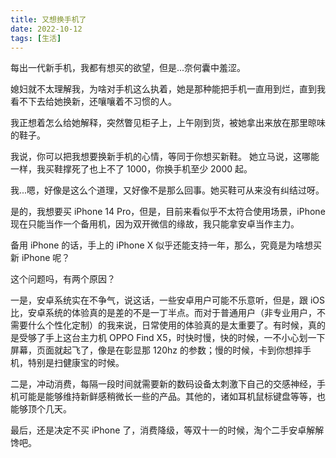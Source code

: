 ```yaml
---
title: 又想换手机了
date: 2022-10-12
tags: [生活]
---
```


每出一代新手机，我都有想买的欲望，但是...奈何囊中羞涩。

媳妇就不太理解我，为啥对手机这么执着，她是那种能把手机一直用到烂，直到我看不下去给她换新，还嚷嚷着不习惯的人。

<!-- more -->

我正想着怎么给她解释，突然瞥见柜子上，上午刚到货，被她拿出来放在那里晾味的鞋子。

我说，你可以把我想要换新手机的心情，等同于你想买新鞋。
她立马说，这哪能一样，我买鞋撑死了也上不了 1000，你换手机至少 2000 起。

我...嗯，好像是这么个道理，又好像不是那么回事。她买鞋可从来没有纠结过呀。

是的，我想要买 iPhone 14 Pro，但是，目前来看似乎不太符合使用场景，iPhone 现在只能当作一个备用机，因为双开微信的缘故，我只能拿安卓当作主力。

备用 iPhone 的话，手上的 iPhone X 似乎还能支持一年，那么，究竟是为啥想买新 iPhone 呢？

这个问题吗，有两个原因？

一是，安卓系统实在不争气，说这话，一些安卓用户可能不乐意听，但是，跟 iOS 比，安卓系统的体验真的是差的不是一丁半点。而对于普通用户（非专业用户，不需要什么个性化定制）的我来说，日常使用的体验真的是太重要了。有时候，真的是受够了手上这台主力机 OPPO Find X5，时快时慢，快的时候，一不小心划一下屏幕，页面就起飞了，像是在彰显那 120hz 的参数；慢的时候，卡到你想摔手机，特别是扫健康宝的时候。

二是，冲动消费，每隔一段时间就需要新的数码设备太刺激下自己的交感神经，手机可能是能够维持新鲜感稍微长一些的产品。其他的，诸如耳机鼠标键盘等等，也能够顶个几天。

最后，还是决定不买 iPhone 了，消费降级，等双十一的时候，淘个二手安卓解解馋吧。
